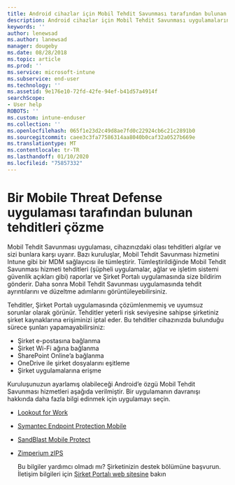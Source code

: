 ```yaml
---
title: Android cihazlar için Mobil Tehdit Savunması tarafından bulunan bir güvenlik veya uygulama tehdidini çözme
description: Android cihazlar için Mobil Tehdit Savunması uygulamalarını kullanarak tehditleri çözmeyi öğrenin.
keywords: ''
author: lenewsad
ms.author: lanewsad
manager: dougeby
ms.date: 08/28/2018
ms.topic: article
ms.prod: ''
ms.service: microsoft-intune
ms.subservice: end-user
ms.technology: ''
ms.assetid: 9e176e10-72fd-42fe-94ef-b41d57a4914f
searchScope:
- User help
ROBOTS: ''
ms.custom: intune-enduser
ms.collection: ''
ms.openlocfilehash: 065f1e23d2c49d8ae7fd0c22924cb6c21c2891b0
ms.sourcegitcommit: caee3c3fa77586314aa8040b0caf32a0527b669e
ms.translationtype: MT
ms.contentlocale: tr-TR
ms.lasthandoff: 01/10/2020
ms.locfileid: "75857332"
---
```

# <a name="resolve-a-threat-found-by-a-mobile-threat-defense-app"></a>Bir Mobile Threat Defense uygulaması tarafından bulunan tehditleri çözme

Mobil Tehdit Savunması uygulaması, cihazınızdaki olası tehditleri algılar ve sizi bunlara karşı uyarır. Bazı kuruluşlar, Mobil Tehdit Savunması hizmetini Intune gibi bir MDM sağlayıcısı ile tümleştirir. Tümleştirildiğinde Mobil Tehdit Savunması hizmeti tehditleri (şüpheli uygulamalar, ağlar ve işletim sistemi güvenlik açıkları gibi) raporlar ve Şirket Portalı uygulamasında size bildirim gönderir. Daha sonra Mobil Tehdit Savunması uygulamasında tehdit ayrıntılarını ve düzeltme adımlarını görüntüleyebilirsiniz.

Tehditler, Şirket Portalı uygulamasında çözümlenmemiş ve uyumsuz sorunlar olarak görünür. Tehditler yeterli risk seviyesine sahipse şirketiniz şirket kaynaklarına erişiminizi iptal eder. Bu tehditler cihazınızda bulunduğu sürece şunları yapamayabilirsiniz:  

* Şirket e-postasına bağlanma
* Şirket Wi-Fi ağına bağlanma
* SharePoint Online’a bağlanma
* OneDrive ile şirket dosyalarını eşitleme
* Şirket uygulamalarına erişme

Kuruluşunuzun ayarlamış olabileceği Android’e özgü Mobil Tehdit Savunması hizmetleri aşağıda verilmiştir. Bir uygulamanın davranışı hakkında daha fazla bilgi edinmek için uygulamayı seçin.  

* [Lookout for Work](you-need-to-resolve-a-threat-found-by-lookout-for-work-android.md)
* [Symantec Endpoint Protection Mobile](you-need-to-resolve-a-threat-found-by-skycure-android.md)
* [SandBlast Mobile Protect](you-need-to-resolve-a-threat-found-by-checkpoint-android.md)
* [Zimperium zIPS](you-need-to-resolve-a-threat-found-by-zips-android.md)  

  Bu bilgiler yardımcı olmadı mı? Şirketinizin destek bölümüne başvurun. İletişim bilgileri için [Şirket Portalı web sitesine](https://go.microsoft.com/fwlink/?linkid=2010980) bakın  


